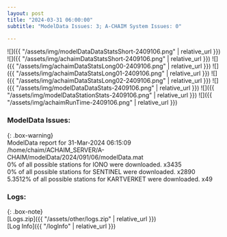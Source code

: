 ```yaml
---
layout: post
title: "2024-03-31 06:00:00"
subtitle: "ModelData Issues: 3; A-CHAIM System Issues: 0"

---
```


![]({{ "/assets/img/modelDataDataStatsShort-2409106.png" | relative_url }})
![]({{ "/assets/img/achaimDataStatsShort-2409106.png" | relative_url }})
![]({{ "/assets/img/achaimDataStatsLong00-2409106.png" | relative_url }})
![]({{ "/assets/img/achaimDataStatsLong01-2409106.png" | relative_url }})
![]({{ "/assets/img/achaimDataStatsLong02-2409106.png" | relative_url }})
![]({{ "/assets/img/modelDataDataStats-2409106.png" | relative_url }})
![]({{ "/assets/img/modelDataStationStats-2409106.png" | relative_url }})
![]({{ "/assets/img/achaimRunTime-2409106.png" | relative_url }})


### ModelData Issues:  
  
{: .box-warning}  
 ModelData report for 31-Mar-2024 06:15:09   
 /home/chaim/ACHAIM_SERVER/A-CHAIM/modelData/2024/091/06/modelData.mat   
 0% of all possible stations for IONO were downloaded. x3435   
 0% of all possible stations for SENTINEL were downloaded. x2890   
 5.3512% of all possible stations for KARTVERKET were downloaded. x49   
  


### Logs:  
  
{: .box-note}  
[Logs.zip]({{ "/assets/other/logs.zip" | relative_url }})  
[Log Info]({{ "/logInfo" | relative_url }})  
